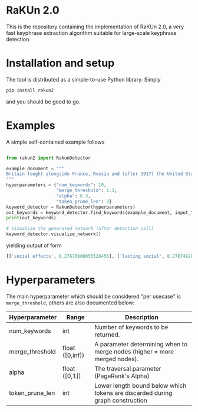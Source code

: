 # RaKUn 2.0
This is the repository containing the implementation of RaKUn 2.0, a very fast keyphrase extraction algorithm suitable for large-scale keyphrase detection.

# Installation and setup
The tool is distributed as a simple-to-use Python library. Simply

```python
pip install rakun2
```
and you should be good to go.

# Examples
A simple self-contained example follows

```python

from rakun2 import RakunDetector

example_document = """
Britain fought alongside France, Russia and (after 1917) the United States, against Germany and its allies in the First World War (1914–1918).[119] British armed forces were engaged across much of the British Empire and in several regions of Europe, particularly on the Western front.[120] The high fatalities of trench warfare caused the loss of much of a generation of men, with lasting social effects in the nation and a great disruption in the social order.
"""
hyperparameters = {"num_keywords": 10,
                   "merge_threshold": 1.3,
                   "alpha": 0.3,
                   "token_prune_len": 3}
keyword_detector = RakunDetector(hyperparameters)
out_keywords = keyword_detector.find_keywords(example_document, input_type="string")
print(out_keywords)

# Visualize the generated network (after detection call)
keyword_detector.visualize_network()

```
yielding output of form

```python
[['social effects', 0.27676000055526456], ['lasting social', 0.27674828905427873], ['warfare caused', 0.2767102868585031], ['trench warfare', 0.2765782309497358], ['generation', 0.19755587924981133], ['fatalities', 0.19587668920788176], ['disruption', 0.19459785451097245], ['armed forces', 0.17181056678829099], ['regions', 0.13819025211059133], ['engaged', 0.1349471915548533], ['allies', 0.11675871270658346]]
```

# Hyperparameters
The main hyperparameter which should be considered "per usecase" is `merge_threshold`, others are also documented below:

| Hyperparameter  | Range           | Description                                                                   |
|-----------------|-----------------|-------------------------------------------------------------------------------|
| num_keywords    | int             | Number of keywords to be returned.                                            |
| merge_threshold | float ([0,inf]) | A parameter determining when to merge nodes (higher = more merged nodes).     |
| alpha           | float ([0,1])   | The traversal parameter (PageRank's Alpha)                                    |
| token_prune_len | int             | Lower length bound below which tokens are discarded during graph construction |